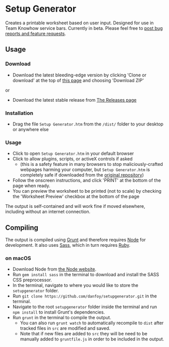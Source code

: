 # Setup Generator

Creates a printable worksheet based on user input. Designed for use in Team Knowhow service bars. Currently in beta. Please feel free to [post bug reports and feature requests](https://github.com/danfoy/setupgenerator/issues/new).

## Usage

### Download

* Download the latest bleeding-edge version by clicking 'Clone or download' at the top of [this page](https://github.com/danfoy/setupgenerator) and choosing 'Download ZIP'

or

* Download the latest stable release from [The Releases page](https://github.com/danfoy/setupgenerator/releases)

### Installation

* Drag the file `Setup Generator.htm` from the `/dist/` folder to your desktop or anywhere else

### Usage

* Click to open `Setup Generator.htm` in your default browser
* Click to allow plugins, scripts, or activeX controls if asked 
    * (this is a safety feature in many browsers to stop maliciously-crafted webpages harming your computer, but `Setup Generator.htm` is completely safe if downloaded from the [original repository](https://github.com/danfoy/setupgenerator))
* Follow the onscreen instructions, and click 'PRINT' at the bottom of the page when ready.
* You can preview the worksheet to be printed (not to scale) by checking the 'Worksheet Preview' checkbox at the bottom of the page

The output is self-contained and will work fine if moved elsewhere, including without an internet connection.

## Compiling

The output is compiled using [Grunt](http://www.gruntjs.com) and therefore requires [Node](http://www.nodejs.org) for development. It also uses [Sass](http://sass-lang.com), which in turn requires [Ruby](https://www.ruby-lang.org/en/).

### on macOS
 
* Download Node from [the Node website](http://www.nodejs.org).
* Run `gem install sass` in the terminal to download and install the SASS CSS preprocessor.
* In the terminal, navigate to where you would like to store the `setupgenerator` folder.
* Run `git clone https://github.com/danfoy/setupgenerator.git` in the terminal.
* Navigate to the root `setupgenerator` folder inside the terminal and run `npm install` to install Grunt's dependencies.
* Run `grunt` in the terminal to compile the output. 
    * You can also run `grunt watch` to automatically recompile to `dist` after tracked files in `src` are modified and saved.
    * Note that if new files are added to `src` they will be need to be manually added to `gruntfile.js` in order to be included in the output.
